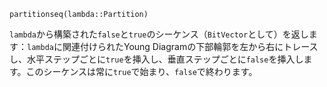 ```
partitionseq(lambda::Partition)
```

`lambda`から構築された`false`と`true`のシーケンス（`BitVector`として）を返します：`lambda`に関連付けられたYoung Diagramの下部輪郭を左から右にトレースし、水平ステップごとに`true`を挿入し、垂直ステップごとに`false`を挿入します。このシーケンスは常に`true`で始まり、`false`で終わります。
